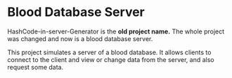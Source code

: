 # Blood Database Server
HashCode-in-server-Generator is the **old project name.** The whole project was changed and now is a blood database server.

This project simulates a server of a blood database. It allows clients to connect to the client and view or change data from the server, and also request some data.
